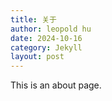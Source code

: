 ```yaml
---
title: 关于
author: leopold hu
date: 2024-10-16
category: Jekyll
layout: post
---
```


This is an about page.
